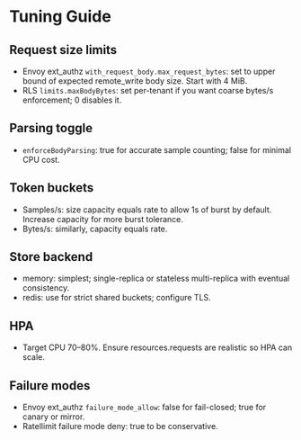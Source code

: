 # Tuning Guide

## Request size limits
- Envoy ext_authz `with_request_body.max_request_bytes`: set to upper bound of expected remote_write body size. Start with 4 MiB.
- RLS `limits.maxBodyBytes`: set per-tenant if you want coarse bytes/s enforcement; 0 disables it.

## Parsing toggle
- `enforceBodyParsing`: true for accurate sample counting; false for minimal CPU cost.

## Token buckets
- Samples/s: size capacity equals rate to allow 1s of burst by default. Increase capacity for more burst tolerance.
- Bytes/s: similarly, capacity equals rate.

## Store backend
- memory: simplest; single-replica or stateless multi-replica with eventual consistency.
- redis: use for strict shared buckets; configure TLS.

## HPA
- Target CPU 70–80%. Ensure resources.requests are realistic so HPA can scale.

## Failure modes
- Envoy ext_authz `failure_mode_allow`: false for fail-closed; true for canary or mirror.
- Ratellimit failure mode deny: true to be conservative.

